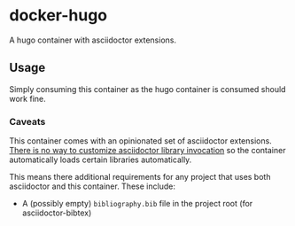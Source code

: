# docker-hugo

A hugo container with asciidoctor extensions.

## Usage

Simply consuming this container as the hugo container is consumed should work fine.

### Caveats

This container comes with an opinionated set of asciidoctor extensions. 
[There is no way to customize asciidoctor library invocation](https://discourse.gohugo.io/t/customize-asciidoctor-parameters/14440)
so the container automatically loads certain libraries automatically.

This means there additional requirements for any project that uses both asciidoctor and this container. These
include:

- A (possibly empty) `bibliography.bib` file in the project root (for asciidoctor-bibtex)